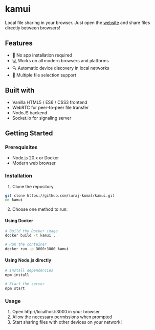 # kamui

Local file sharing in your browser.
Just open the [website](https://kamui.onrender.com) and share files directly between browsers!

## Features

- 📱 No app installation required
- 💻 Works on all modern browsers and platforms
- 🔍 Automatic device discovery in local networks
- 📂 Multiple file selection support

## Built with

- Vanilla HTML5 / ES6 / CSS3 frontend
- WebRTC for peer-to-peer file transfer
- NodeJS backend
- Socket.io for signaling server

## Getting Started

### Prerequisites

- Node.js 20.x or Docker
- Modern web browser

### Installation

1. Clone the repository

```bash
git clone https://github.com/suraj-kumal/kamui.git
cd kamui
```

2. Choose one method to run:

#### Using Docker

```bash
# Build the Docker image
docker build -t kamui .

# Run the container
docker run -p 3000:3000 kamui
```

#### Using Node.js directly

```bash
# Install dependencies
npm install

# Start the server
npm start
```

### Usage

1. Open http://localhost:3000 in your browser
2. Allow the necessary permissions when prompted
3. Start sharing files with other devices on your network!
